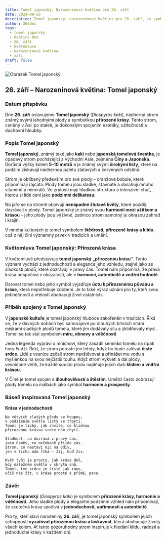 ```yaml
---
title: Tomel japonský, Narozeninová květina pro 26. září
date: 2024-09-26
description: Tomel japonský, narozeninová květina pro 26. září, je symbolem Přirozená krása. Objevte její jedinečný význam, fascinující příběhy a poezii, která oslavuje její krásu.
author: 365dní
tags:
  - tomel japonský
  - květina dne
  - 26. září
  - květomluva
  - narozeninová květina
  - září
draft: false
---
```


![Obrázek Tomel japonský](https://cdn.pixabay.com/photo/2016/07/21/12/25/gamkkot-1532393_640.jpg#center)


## 26. září – Narozeninová květina: Tomel japonský

### Datum příspěvku

Dne **26. září** oslavujeme **Tomel japonský** (_Diospyros kaki_), nádherný strom známý svými lahodnými plody a symbolikou **přirozené krásy**. Tento strom, ceněný v Asii po staletí, je dokonalým spojením estetiky, užitečnosti a duchovní hloubky.

### Popis Tomel japonský

**Tomel japonský**, známý také jako **kaki** nebo **japonská tomelová švestka**, je opadavý strom pocházející z východní Asie, zejména **Číny a Japonska**. Dorůstá výšky kolem **5–10 metrů** a je známý svými **širokými listy**, které na podzim získávají nádhernou paletu zlatavých a červených odstínů.

Strom je oblíbený především pro své plody – oranžové bobule, které připomínají rajčata. Plody tomelu jsou sladké, šťavnaté a obsahují mnoho vitamínů a minerálů. Ve zralosti mají hladkou strukturu a intenzivní chuť, kterou si lidé cení jako **podzimní delikatesu**.

Na jaře se na stromě objevují **nenápadné žlutavé květy**, které později dozrávají v plody. Tomel japonský je známý svou **harmonií mezi užitkem a krásou** – jeho plody jsou výživné, zatímco strom samotný je okrasou zahrad i krajin.

V mnoha kulturách je tomel symbolem **štědrosti, přirozené krásy a klidu**, což z něj činí významný prvek v tradicích a umění.

### Květomluva Tomel japonský: Přirozená krása

V květomluvě představuje **tomel japonský** **„přirozenou krásu“**. Tento význam vychází z jednoduchosti a elegance jeho vzhledu, stejně jako ze sladkosti plodů, které dozrávají v pravý čas. Tomel nám připomíná, že pravá krása nespočívá v okázalosti, ale v **harmonii, autenticitě a vnitřní hodnotě**.

Darovat tomel nebo jeho symbol vyjadřuje **úctu k přirozenému půvabu a kráse**, která nepotřebuje zdobení. Je to také výraz uznání pro ty, kteří svou jedinečností a vřelostí obohacují život ostatních.

### Příběh spojený s Tomel japonský

V **japonské kultuře** je tomel japonský hluboce zakořeněn v tradicích. Říká se, že v dávných dobách byli samurajové po dlouhých bitvách vítáni miskami sladkých plodů tomelu, které jim dodávaly sílu a zklidňovaly mysl. Tomel se tak stal symbolem **míru, obnovy a vděčnosti**.

Jedna legenda vypráví o mnichovi, který zasadil semínko tomelu na úpatí hory Fudži. Řekl, že strom poroste jen tehdy, když ho bude zalévat **čisté srdce**. Lidé z vesnice začali strom navštěvovat a přinášet mu vodu s myšlenkou na svou nejčistší touhu. Když strom vykvetl a dal plody, vesničané věřili, že každé sousto plodu naplňuje jejich duši **klidem a vnitřní krásou**.

V Číně je tomel spojen s **dlouhověkostí a štěstím**. Umělci často zobrazují plody tomelu na malbách jako symbol **harmonie a prosperity**.

### Báseň inspirovaná Tomel japonský

**Krása v jednoduchosti**

```
Na větvích zlatých plody se houpou,  
v podzimním světle listy se třpytí.  
Tomel je tichý, jak chvíle, co klidnou  
přirozenou krásou srdce nám chytí.  

Sladkost, co dozrává v pravý čas,  
jako úsměv, co nečekaně přijde zas.  
Strom, co nestaví nic na odiv,  
jen v tichu nám říká – žij, buď živ.  

Květ tvůj je prostý, jak krása dnů,  
kdy naleznem světlo v skrytu snů.  
Tomel, tvé srdce je čisté jak ráno,  
učíš nás žít, v kráse prosté a přímé, pane.  
```

### Závěr

**Tomel japonský** (_Diospyros kaki_) je symbolem **přirozené krásy, harmonie a vděčnosti**. Jeho sladké plody a elegantní podzimní vzhled nám připomínají, že skutečná krása spočívá v **jednoduchosti, upřímnosti a autenticitě**.

Pro ty, kteří slaví narozeniny **26. září**, je tomel japonský symbolem jejich schopnosti **vyzařovat přirozenou krásu a laskavost**, která obohacuje životy všech kolem. Ať tento pozoruhodný strom inspiruje k hledání klidu, radosti a jednoduché krásy v každém dni.